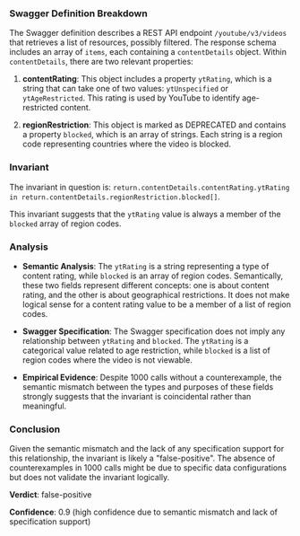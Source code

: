 ### Swagger Definition Breakdown

The Swagger definition describes a REST API endpoint `/youtube/v3/videos` that retrieves a list of resources, possibly filtered. The response schema includes an array of `items`, each containing a `contentDetails` object. Within `contentDetails`, there are two relevant properties:

1. **contentRating**: This object includes a property `ytRating`, which is a string that can take one of two values: `ytUnspecified` or `ytAgeRestricted`. This rating is used by YouTube to identify age-restricted content.

2. **regionRestriction**: This object is marked as DEPRECATED and contains a property `blocked`, which is an array of strings. Each string is a region code representing countries where the video is blocked.

### Invariant

The invariant in question is: `return.contentDetails.contentRating.ytRating in return.contentDetails.regionRestriction.blocked[]`.

This invariant suggests that the `ytRating` value is always a member of the `blocked` array of region codes.

### Analysis

- **Semantic Analysis**: The `ytRating` is a string representing a type of content rating, while `blocked` is an array of region codes. Semantically, these two fields represent different concepts: one is about content rating, and the other is about geographical restrictions. It does not make logical sense for a content rating value to be a member of a list of region codes.

- **Swagger Specification**: The Swagger specification does not imply any relationship between `ytRating` and `blocked`. The `ytRating` is a categorical value related to age restriction, while `blocked` is a list of region codes where the video is not viewable.

- **Empirical Evidence**: Despite 1000 calls without a counterexample, the semantic mismatch between the types and purposes of these fields strongly suggests that the invariant is coincidental rather than meaningful.

### Conclusion

Given the semantic mismatch and the lack of any specification support for this relationship, the invariant is likely a "false-positive". The absence of counterexamples in 1000 calls might be due to specific data configurations but does not validate the invariant logically.

**Verdict**: false-positive

**Confidence**: 0.9 (high confidence due to semantic mismatch and lack of specification support)
